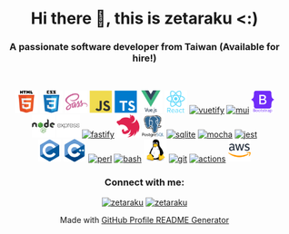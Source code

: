 <h1 align="center">Hi there 👋, this is zetaraku <:)</h1>
<h3 align="center">A passionate software developer from Taiwan (Available for hire!)</h3>
<br />
<p align="center">
  <a href="https://www.w3.org/html/" target="_blank"
    ><img
      src="https://raw.githubusercontent.com/devicons/devicon/master/icons/html5/html5-original-wordmark.svg"
      alt="html5"
      width="40"
      height="40"
  /></a>
  <a href="https://www.w3schools.com/css/" target="_blank"
    ><img
      src="https://raw.githubusercontent.com/devicons/devicon/master/icons/css3/css3-original-wordmark.svg"
      alt="css3"
      width="40"
      height="40"
  /></a>
  <a href="https://sass-lang.com" target="_blank"
    ><img
      src="https://raw.githubusercontent.com/devicons/devicon/master/icons/sass/sass-original.svg"
      alt="sass"
      width="40"
      height="40"
  /></a>
  <a href="https://developer.mozilla.org/en-US/docs/Web/JavaScript" target="_blank"
    ><img
      src="https://raw.githubusercontent.com/devicons/devicon/master/icons/javascript/javascript-original.svg"
      alt="javascript"
      width="40"
      height="40"
  /></a>
  <a href="https://www.typescriptlang.org/" target="_blank"
    ><img
      src="https://raw.githubusercontent.com/devicons/devicon/master/icons/typescript/typescript-original.svg"
      alt="typescript"
      width="40"
      height="40"
  /></a>
  <a href="https://vuejs.org/" target="_blank"
    ><img
      src="https://raw.githubusercontent.com/devicons/devicon/master/icons/vuejs/vuejs-original-wordmark.svg"
      alt="vuejs"
      width="40"
      height="40"
  /></a>
  <a href="https://reactjs.org/" target="_blank"
    ><img
      src="https://raw.githubusercontent.com/devicons/devicon/master/icons/react/react-original-wordmark.svg"
      alt="react"
      width="40"
      height="40"
  /></a>
  <a href="https://vuetifyjs.com/en/" target="_blank"
     ><img
      src="https://bestofjs.org/logos/vuetify.svg"
      alt="vuetify"
      width="40"
      height="40"
  /></a>
  <a href="https://mui.com/" target="_blank"
     ><img
      src="https://raw.githubusercontent.com/mui/material-ui/master/docs/public/static/logo.svg"
      alt="mui"
      width="40"
      height="40"
  /></a>
  <a href="https://getbootstrap.com" target="_blank"
     ><img
      src="https://raw.githubusercontent.com/devicons/devicon/master/icons/bootstrap/bootstrap-plain-wordmark.svg"
      alt="bootstrap"
      width="40"
      height="40"
  /></a>
  <br />
  <a href="https://nodejs.org" target="_blank"
    ><img
      src="https://raw.githubusercontent.com/devicons/devicon/master/icons/nodejs/nodejs-original-wordmark.svg"
      alt="nodejs"
      width="40"
      height="40"
  /></a>
  <a href="https://expressjs.com" target="_blank"
    ><img
      src="https://raw.githubusercontent.com/devicons/devicon/master/icons/express/express-original-wordmark.svg"
      alt="express"
      width="40"
      height="40"
  /></a>
  <a href="https://www.fastify.io/" target="_blank"
    ><img
      src="https://upload.wikimedia.org/wikipedia/commons/e/e3/Fastify.png"
      alt="fastify"
      width="40"
      height="40"
  /></a>
  <a href="https://nestjs.com/" target="_blank"
    ><img
      src="https://raw.githubusercontent.com/devicons/devicon/master/icons/nestjs/nestjs-original.svg"
      alt="nestjs"
      width="40"
      height="40"
  /></a>
  <a href="https://www.postgresql.org" target="_blank"
    ><img
      src="https://raw.githubusercontent.com/devicons/devicon/master/icons/postgresql/postgresql-original-wordmark.svg"
      alt="postgresql"
      width="40"
      height="40"
  /></a>
  <a href="https://www.sqlite.org/" target="_blank"
    ><img
      src="https://www.vectorlogo.zone/logos/sqlite/sqlite-icon.svg"
      alt="sqlite"
      width="40"
      height="40"
  /></a>
  <a href="https://mochajs.org" target="_blank"
    ><img
      src="https://www.vectorlogo.zone/logos/mochajs/mochajs-icon.svg"
      alt="mocha"
      width="40"
      height="40"
  /></a>
  <a href="https://jestjs.io" target="_blank"
    ><img
      src="https://www.vectorlogo.zone/logos/jestjsio/jestjsio-icon.svg"
      alt="jest"
      width="40"
      height="40"
  /></a>
  <br />
  <a href="https://www.cprogramming.com/" target="_blank"
    ><img
      src="https://raw.githubusercontent.com/devicons/devicon/master/icons/c/c-original.svg"
      alt="c"
      width="40"
      height="40"
  /></a>
  <a href="https://www.w3schools.com/cpp/" target="_blank"
    ><img
      src="https://raw.githubusercontent.com/devicons/devicon/master/icons/cplusplus/cplusplus-original.svg"
      alt="cplusplus"
      width="40"
      height="40"
  /></a>
  <a href="https://www.perl.org/" target="_blank"
    ><img
      src="https://api.iconify.design/logos-perl.svg"
      alt="perl"
      width="40"
      height="40"
  /></a>
  <a href="https://www.gnu.org/software/bash/" target="_blank"
    ><img
      src="https://www.vectorlogo.zone/logos/gnu_bash/gnu_bash-icon.svg"
      alt="bash"
      width="40"
      height="40"
  /></a>
  <a href="https://www.linux.org/" target="_blank"
    ><img
      src="https://raw.githubusercontent.com/devicons/devicon/master/icons/linux/linux-original.svg"
      alt="linux"
      width="40"
      height="40"
  /></a>
  <a href="https://git-scm.com/" target="_blank"
    ><img
      src="https://www.vectorlogo.zone/logos/git-scm/git-scm-icon.svg"
      alt="git"
      width="40"
      height="40"
  /></a>
  <a href="https://github.com/features/actions" target="_blank"
    ><img
      src="https://github.githubassets.com/images/modules/site/features/actions-icon-actions.svg"
      alt="actions"
      width="40"
      height="40"
  /></a>
  <a href="https://aws.amazon.com" target="_blank"
    ><img
      src="https://raw.githubusercontent.com/devicons/devicon/master/icons/amazonwebservices/amazonwebservices-original-wordmark.svg"
      alt="aws"
      width="40"
      height="40"
  /></a>
</p>

<h3 align="center">Connect with me:</h3>
<p align="center">
  <a href="https://www.leetcode.com/zetaraku" target="blank"><img src="https://raw.githubusercontent.com/rahuldkjain/github-profile-readme-generator/master/src/images/icons/Social/leet-code.svg" alt="zetaraku" height="30" width="40" /></a>
  <a href="https://www.hackerrank.com/zetaraku" target="blank"><img src="https://raw.githubusercontent.com/rahuldkjain/github-profile-readme-generator/master/src/images/icons/Social/hackerrank.svg" alt="zetaraku" height="30" width="40" /></a>
</p>

<p align="center">
  Made with <a href="https://rahuldkjain.github.io/gh-profile-readme-generator/">GitHub Profile README Generator</a>
</p>
